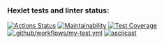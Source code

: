 ### Hexlet tests and linter status:
[![Actions Status](https://github.com/d1abetik/frontend-project-46/workflows/hexlet-check/badge.svg)](https://github.com/d1abetik/frontend-project-46/actions)
[![Maintainability](https://api.codeclimate.com/v1/badges/fe4ac3fe242874be8304/maintainability)](https://codeclimate.com/github/d1abetik/frontend-project-46/maintainability)
[![Test Coverage](https://api.codeclimate.com/v1/badges/fe4ac3fe242874be8304/test_coverage)](https://codeclimate.com/github/d1abetik/frontend-project-46/test_coverage)
[![.github/workflows/my-test.yml](https://github.com/d1abetik/frontend-project-46/actions/workflows/my-test.yml/badge.svg)](https://github.com/d1abetik/frontend-project-46/actions/workflows/my-test.yml)
[![asciicast](https://asciinema.org/a/Ja9BwHW41N5bHUYDnYZ01sf7O.svg)](https://asciinema.org/a/Ja9BwHW41N5bHUYDnYZ01sf7O)
